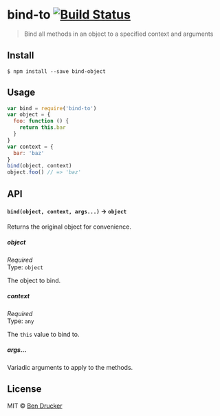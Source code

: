 # bind-to [![Build Status](https://travis-ci.org/bendrucker/bind-to.svg?branch=master)](https://travis-ci.org/bendrucker/bind-to)

> Bind all methods in an object to a specified context and arguments

## Install

```
$ npm install --save bind-object
```

## Usage

```js
var bind = require('bind-to')
var object = {
  foo: function () {
    return this.bar
  }
}
var context = {
  bar: 'baz'
}
bind(object, context)
object.foo() // => 'baz'
```

## API

#### `bind(object, context, args...)` -> `object`

Returns the original object for convenience.

##### object

*Required*  
Type: `object`

The object to bind.

##### context

*Required*  
Type: `any`

The `this` value to bind to.

##### args...

Variadic arguments to apply to the methods.

## License

MIT © [Ben Drucker](http://bendrucker.me)
